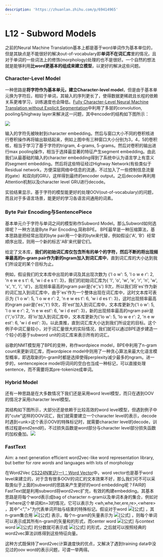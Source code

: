 ```yaml
---
description: 'https://zhuanlan.zhihu.com/p/69414965'
---
```


# L12 - Subword Models

之前的Neural Machine Translation基本上都是基于word单词作为基本单位的，但是其缺点是不能很好的解决out-of-vocabulary即**单词不在词汇库**里的情况，且对于单词的一些词法上的修饰\(morphology\)处理的也不是很好。一个自然的想法就是能够利用**比word更基本的组成来建立模型**，以更好的解决这些问题。

### **Character-Level Model**

一种思路是**将字符作为基本单元，建立Character-level model**，但是由于基本单元换为字符后，相较于单词，其输入的序列更长了，使得数据更稀疏且长程的依赖关系更难学习，训练速度也会降低。[Fully Character-Level Neural Machine Translation without Explicit Segmentation](https://link.zhihu.com/?target=https%3A//arxiv.org/abs/1610.03017)中利用了多层的convolution, pooling与highway layer来解决这一问题，其中encoder的结构如下图所示：

![](https://pic2.zhimg.com/80/v2-e37c464f9d3c1101c8f0f9c372005047_1440w.jpg)

输入的字符先被映射到character embedding。然后与窗口大小不同的卷积核进行卷积操作再将输出联结起来，例如上图中有三种窗口大小分别为3，4，5的卷积核，相当于学习了基于字符的trigram, 4-grams, 5-grams。然后对卷积的输出进行max pooling操作，相当于选择最显著的特征产生segment embedding。由此我们从最基础的输入的character embedding得到了系统中认为语言学上有意义的segment embedding。然后将这些特征经过Highway Network\(有些类似于Residual network，方便深层网络中信息的流通，不过加入了一些控制信息流量的gate）和双向的GRU，这样得到最终的encoder output。之后decoder再利用Attention机制以及character level GRU进行decode。

实验结果显示，基于字符的模型能更好的处理OOV\(out-of-vocabulary\)的问题，而且对于多语言场景，能更好的学习各语言间通用的词素。

### **Byte Pair Encoding与SentencePiece**

基本单元介于字符与单词之间的模型称作Subword Model。那么Subword如何选择呢？一种方法是Byte Pair Encoding,简称BPE。 BPE最早是一种压缩算法，基本思路是把经常出现的byte pair用一个新的byte来代替，例如假设\('A', ’B‘）经常顺序出现，则用一个新的标志'AB'来代替它们。

给定了文本库，**我们的初始词汇库仅包含所有的单个的字符，然后不断的将出现频率最高的n-gram pair作为新的ngram加入到词汇库中**，直到词汇库的大小达到我们所设定的某个目标为止。

例如，假设我们的文本库中出现的单词及其出现次数为 {'l o w': 5, 'l o w e r': 2, 'n e w e s t': 6, 'w i d e s t': 3}，我们的初始词汇库为{ 'l', 'o', 'w', 'e', 'r', 'n', 'w', 's', 't', 'i', 'd'}，出现频率最高的ngram pair是\('e','s'\) 9次，所以我们将'es'作为新的词汇加入到词汇库中，由于'es'作为一个整体出现在词汇库中，这时文本库可表示为 {'l o w': 5, 'l o w e r': 2, 'n e w es t': 6, 'w i d es t': 3}，这时出现频率最高的ngram pair是\('es','t'\) 9次，将'est'加入到词汇库中，文本库更新为{'l o w': 5, 'l o w e r': 2, 'n e w est': 6, 'w i d est': 3}，新的出现频率最高的ngram pair是\('l','o'\)7次，将'lo'加入到词汇库中，文本库更新为{'lo w': 5, 'lo w e r': 2, 'n e w est': 6, 'w i d est': 3}。以此类推，直到词汇库大小达到我们所设定的目标。这个例子中词汇量较小，对于词汇量很大的实际情况，我们就可以通过BPE逐步建造一个较小的基于subword unit的词汇库来表示所有的词汇。

谷歌的NMT模型用了BPE的变种，称作wordpiece model，BPE中利用了n-gram count来更新词汇库，而wordpiece model中则用了一种贪心算法来最大化语言模型概率，即选取新的n-gram时都是选择使得perplexity减少最多的ngram。进一步的，sentencepiece model将词间的空白也当成一种标记，可以直接处理sentence，而不需要将其pre-tokenize成单词。

### **Hybrid Model**

还有一种思路是在大多数情况下我们还是采用word level模型，而只在遇到OOV的情况才采用character level模型。

其结构如下图所示，大部分还是依赖于比较高效的word level模型，但遇到例子中的"cute"这样的OOV词汇，我们就需要建立一个character level的表示，decode时遇到&lt;unk&gt;这个表示OOV的特殊标记时，就需要character level的decode，训练过程是end2end的，不过损失函数是word部分与character level部分损失函数的加权叠加。![](https://pic4.zhimg.com/80/v2-9447728f421604f7997ceb52b3ed0870_1440w.jpg)

### **FastText**

Aim: a next generation efficient word2vec-like word representation library, but better for _rare words_ and languages with lots of morphology

在Word2Vec [CS224N笔记\(一\)：Word Vector](https://zhuanlan.zhihu.com/p/59016893)中，word vector也是基于word level来建立的，对于含有很多OOV的词汇的文本效果不好，那么我们可不可以采取类似于上面的subword的思路来产生更好的word embedding呢？FAIR的FastText就是利用subword将word2vec扩充，有效的构建embedding。其基本思路是将每个word表示成bag of character n-gram以及单词本身的集合，例如对于where这个单词和n=3的情况，它可以表示为 &lt;wh,whe,her,ere,re&gt;,&lt;where&gt; ，其中"&lt;","&gt;"为代表单词开始与结束的特殊标记。假设对于word ![\[&#x516C;&#x5F0F;\]](https://www.zhihu.com/equation?tex=w) ，其n-gram集合用 ![\[&#x516C;&#x5F0F;\]](https://www.zhihu.com/equation?tex=G_W) 表示，每个n-gram的矢量表示为 ![\[&#x516C;&#x5F0F;\]](https://www.zhihu.com/equation?tex=%5Cvec%7Bz_g%7D) ，则每个单词可以表示成其所有n-gram的矢量和的形式，而center word ![\[&#x516C;&#x5F0F;\]](https://www.zhihu.com/equation?tex=w) 与context word ![\[&#x516C;&#x5F0F;\]](https://www.zhihu.com/equation?tex=c) 的分数就可表示成 ![\[&#x516C;&#x5F0F;\]](https://www.zhihu.com/equation?tex=s%28w%2Cc%29%3D%5Csum_%7Bg%5Cin+G_w%7D%5Cvec%7Bz_g%7D%5ET%5Cvec%7Bv_c%7D) 的形式，之后就可以按照经典的word2vec算法训练得到这些特征向量。

这种方式既保持了word2vec计算速度快的优点，又解决了遇到training data中没见过的oov word的表示问题，可谓一举两得。

